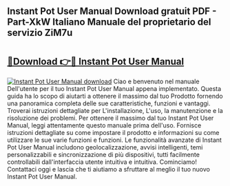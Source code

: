 ## Instant Pot User Manual Download gratuit PDF - Part-XkW Italiano Manuale del proprietario del servizio ZiM7u

# <h2><a href="http://dfcn42.blite.top/?on=Instant+Pot+User+Manual">🔗Download 👉🔴 Instant Pot User Manual</a></h2>

[![Instant Pot User Manual download](https://i.imgur.com/lujVjoI.png)](http://dfcn42.blite.top/?on=Instant+Pot+User+Manual)
Ciao e benvenuto nel manuale Dell'utente per il tuo Instant Pot User Manual appena implementato. Questa guida ha lo scopo di aiutarti a ottenere il massimo dal tuo Prodotto fornendo una panoramica completa delle sue caratteristiche, funzioni e vantaggi. Troverai istruzioni dettagliate per L'installazione, L'uso, la manutenzione e la risoluzione dei problemi. Per ottenere il massimo dal tuo Instant Pot User Manual, leggi attentamente questo manuale prima dell'uso. Fornisce istruzioni dettagliate su come impostare il prodotto e informazioni su come utilizzare le sue varie funzioni e funzioni. Le funzionalità avanzate di Instant Pot User Manual includono geolocalizzazione, avvisi intelligenti, temi personalizzabili e sincronizzazione di più dispositivi, tutti facilmente controllabili dall'interfaccia utente intuitiva e intuitiva. Cominciamo! Contattaci oggi e lascia che ti aiutiamo a sfruttare al meglio il tuo nuovo Instant Pot User Manual.
